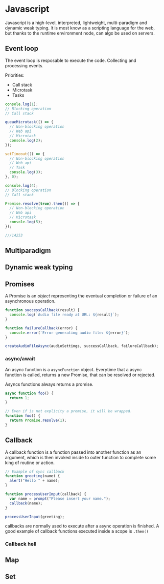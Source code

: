 # Javascript

Javascript is a high-level, interpreted, lightweight, multi-paradigm and dynamic weak typing. It is most know as a scripting language for the web, but thanks to the runtime environment node, can algo be used on servers.

## Event loop

The event loop is resposable to execute the code. Collecting and processing events.

Priorities:

- Call stack
- Microtask
- Tasks

```js
console.log(1);
// Blocking operation
// Call stack

queueMicrotask(() => {
  // Non-blocking operation
  // Web api
  // Microtask
  console.log(2);
});

setTimeout(() => {
  // Non-blocking operation
  // Web api
  // Task
  console.log(3);
}, 0);

console.log(4);
// Blocking operation
// Call stack

Promise.resolve(true).then(() => {
  // Non-blocking operation
  // Web api
  // Microtask
  console.log(5);
});

///14253
```

## Multiparadigm

## Dynamic weak typing

## Promises

A Promise is an _object_ representing the eventual completion or failure of an asynchronous operation.

```js
function successCallback(result) {
  console.log(`Audio file ready at URL: ${result}`);
}

function failureCallback(error) {
  console.error(`Error generating audio file: ${error}`);
}

createAudioFileAsync(audioSettings, successCallback, failureCallback);
```

### async/await

An async function is a `asyncFunction` object. Everytime that a async function is called, returns a new Promise, that can be resolved or rejected.

Asyncs functions always returns a promise.

```js
async function foo() {
  return 1;
}

// Even if is not explicity a promise, it will be wrapped.
function foo() {
  return Promise.resolve(1);
}
```

## Callback

A callback function is a function passed into another function as an argument, which is then invoked inside to outer function to complete some king of routine or action.

```js
// Example of sync callback
function greeting(name) {
  alert("Hello " + name);
}

function processUserInput(callback) {
  var name = prompt("Please insert your name.");
  callback(name);
}

processUserInput(greeting);
```

callbacks are normally used to execute after a async operation is finished. A good example of callback functions executed inside a scope is `.then()`

### Callback hell

## Map

## Set
